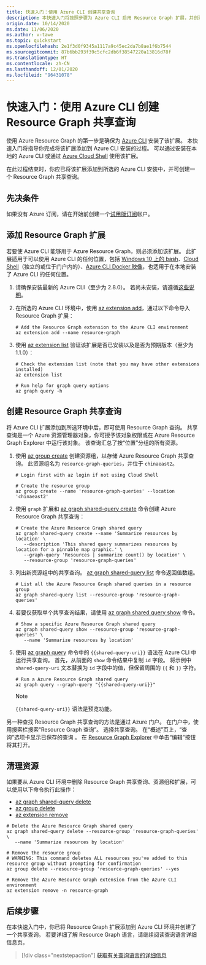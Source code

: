 ```yaml
---
title: 快速入门：使用 Azure CLI 创建共享查询
description: 本快速入门将按照步骤为 Azure CLI 启用 Resource Graph 扩展，并创建共享查询。
origin.date: 10/14/2020
ms.date: 11/06/2020
ms.author: v-tawe
ms.topic: quickstart
ms.openlocfilehash: 2e1f3d0f9345a1117a9c45ec2da7b8ae1f6b7544
ms.sourcegitcommit: 87b6bb293f39c5cfc2db6f38547220a13816d78f
ms.translationtype: HT
ms.contentlocale: zh-CN
ms.lasthandoff: 12/01/2020
ms.locfileid: "96431078"
---
```

# <a name="quickstart-create-a-resource-graph-shared-query-using-azure-cli"></a>快速入门：使用 Azure CLI 创建 Resource Graph 共享查询

使用 Azure Resource Graph 的第一步是确保为 [Azure CLI](/cli/) 安装了该扩展。 本快速入门将指导你完成将该扩展添加到 Azure CLI 安装的过程。 可以通过安装在本地的 Azure CLI 或通过 [Azure Cloud Shell](https://shell.azure.com) 使用该扩展。

在此过程结束时，你应已将该扩展添加到所选的 Azure CLI 安装中，并可创建一个 Resource Graph 共享查询。

## <a name="prerequisites"></a>先决条件

如果没有 Azure 订阅，请在开始前创建一个[试用版订阅](https://www.microsoft.com/china/azure/index.html?fromtype=cn)帐户。

<!-- [!INCLUDE [cloud-shell-try-it.md](../../../includes/cloud-shell-try-it.md)] -->

## <a name="add-the-resource-graph-extension"></a>添加 Resource Graph 扩展

若要使 Azure CLI 能够用于 Azure Resource Graph，则必须添加该扩展。 此扩展适用于可以使用 Azure CLI 的任何位置，包括 [Windows 10 上的 bash](https://docs.microsoft.com/windows/wsl/install-win10)、[Cloud Shell](https://shell.azure.com)（独立的或位于门户内的）、[Azure CLI Docker 映像](https://hub.docker.com/_/microsoft-azure-cli)，也适用于在本地安装了 Azure CLI 的任何位置。

1. 请确保安装最新的 Azure CLI（至少为 2.8.0）。 若尚未安装，请遵循[这些说明](/cli/install-azure-cli-windows)。

1. 在所选的 Azure CLI 环境中，使用 [az extension add](https://docs.microsoft.com/cli/azure/extension#az-extension-add)，通过以下命令导入 Resource Graph 扩展：

   ```azurecli
   # Add the Resource Graph extension to the Azure CLI environment
   az extension add --name resource-graph
   ```

1. 使用 [az extension list](https://docs.microsoft.com/cli/azure/extension#az-extension-list) 验证该扩展是否已安装以及是否为预期版本（至少为 1.1.0）：

   ```azurecli
   # Check the extension list (note that you may have other extensions installed)
   az extension list

   # Run help for graph query options
   az graph query -h
   ```

## <a name="create-a-resource-graph-shared-query"></a>创建 Resource Graph 共享查询

将 Azure CLI 扩展添加到所选环境中后，即可使用 Resource Graph 查询。 共享查询是一个 Azure 资源管理器对象，你可授予该对象权限或在 Azure Resource Graph Explorer 中运行该对象。 该查询汇总了按“位置”分组的所有资源。

1. 使用 [az group create](https://docs.microsoft.com/cli/azure/group#az-group-create) 创建资源组，以存储 Azure Resource Graph 共享查询。 此资源组名为 `resource-graph-queries`，并位于 `chinaeast2`。

   ```azurecli
   # Login first with az login if not using Cloud Shell

   # Create the resource group
   az group create --name 'resource-graph-queries' --location 'chinaeast2'
   ```

1. 使用 `graph` 扩展和 [az graph shared-query create](https://docs.microsoft.com/cli/azure/ext/resource-graph/graph/shared-query#ext-resource-graph-az-graph-shared-query-create) 命令创建 Azure Resource Graph 共享查询：

   ```azurecli
   # Create the Azure Resource Graph shared query
   az graph shared-query create --name 'Summarize resources by location' \
      --description 'This shared query summarizes resources by location for a pinnable map graphic.' \
      --graph-query 'Resources | summarize count() by location' \
      --resource-group 'resource-graph-queries'
   ```

1. 列出新资源组中的共享查询。 [az graph shared-query list](https://docs.microsoft.com/cli/azure/ext/resource-graph/graph/shared-query#ext-resource-graph-az-graph-shared-query-list) 命令返回值数组。

   ```azurecli
   # List all the Azure Resource Graph shared queries in a resource group
   az graph shared-query list --resource-group 'resource-graph-queries'
   ```

1. 若要仅获取单个共享查询结果，请使用 [az graph shared query show](https://docs.microsoft.com/cli/azure/ext/resource-graph/graph/shared-query#ext-resource-graph-az-graph-shared-query-show) 命令。

   ```azurecli
   # Show a specific Azure Resource Graph shared query
   az graph shared-query show --resource-group 'resource-graph-queries' \
      --name 'Summarize resources by location'
   ```

1. 使用 [az graph query](https://docs.microsoft.com/cli/azure/ext/resource-graph/graph#ext-resource-graph-az-graph-query) 命令中的 `{{shared-query-uri}}` 语法在 Azure CLI 中运行共享查询。
   首先，从前面的 `show` 命令结果中复制 `id` 字段。 将示例中 `shared-query-uri` 文本替换为 `id` 字段中的值，但保留周围的 `{{` 和 `}}` 字符。

   ```azurecli
   # Run a Azure Resource Graph shared query
   az graph query --graph-query "{{shared-query-uri}}"
   ```

   > [!NOTE]
   > `{{shared-query-uri}}` 语法是预览功能。

另一种查找 Resource Graph 共享查询的方法是通过 Azure 门户。 在门户中，使用搜索栏搜索“Resource Graph 查询”。 选择共享查询。 在“概述”页上，“查询”选项卡显示已保存的查询 。 在 [Resource Graph Explorer](./first-query-portal.md) 中单击“编辑”按钮将其打开。

## <a name="clean-up-resources"></a>清理资源

如果要从 Azure CLI 环境中删除 Resource Graph 共享查询、资源组和扩展，可以使用以下命令执行此操作：

- [az graph shared-query delete](https://docs.microsoft.com/cli/azure/ext/resource-graph/graph/shared-query#ext-resource-graph-az-graph-shared-query-delete)
- [az group delete](https://docs.microsoft.com/cli/azure/group#az-group-delete)
- [az extension remove](https://docs.microsoft.com/cli/azure/extension#az-extension-remove)

```azurecli
# Delete the Azure Resource Graph shared query
az graph shared-query delete --resource-group 'resource-graph-queries' \
   --name 'Summarize resources by location'

# Remove the resource group
# WARNING: This command deletes ALL resources you've added to this resource group without prompting for confirmation
az group delete --resource-group 'resource-graph-queries' --yes

# Remove the Azure Resource Graph extension from the Azure CLI environment
az extension remove -n resource-graph
```

## <a name="next-steps"></a>后续步骤

在本快速入门中，你已将 Resource Graph 扩展添加到 Azure CLI 环境并创建了一个共享查询。 若要详细了解 Resource Graph 语言，请继续阅读查询语言详细信息页。

> [!div class="nextstepaction"]
> [获取有关查询语言的详细信息](./concepts/query-language.md)